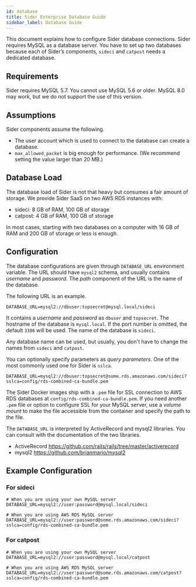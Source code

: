 ```yaml
---
id: database
title: Sider Enterprise Database Guide
sidebar_label: Database Guide
---
```


This document explains how to configure Sider database connections. Sider requires MySQL as a database server. You have to set up two databases because each of Sider’s components, `sideci` and `catpost` needs a dedicated database.

## Requirements

Sider requires MySQL 5.7. You cannot use MySQL 5.6 or older. MySQL 8.0 may work, but we do not support the use of this version.

## Assumptions

Sider components assume the following.

- The user account which is used to connect to the database can create a database.
- `max_allowed_packet` is big enough for performance. (We recommend setting the value larger than 20 MB.)

## Database Load

The database load of Sider is not that heavy but consumes a fair amount of storage. We provide Sider SaaS on two AWS RDS instances with:

- sideci: 8 GB of RAM, 100 GB of storage
- catpost: 4 GB of RAM, 100 GB of storage

In most cases, starting with two databases on a computer with 16 GB of RAM and 200 GB of storage or less is enough.

## Configuration

The database configurations are given through `DATABASE_URL` environment variable. The URL should have `mysql2` schema, and usually contains _username_ and _password_. The _path_ component of the URL is the name of the database.

The following URL is an example.

```
DATABASE_URL=mysql2://dbuser:topsecret@mysql.local/sideci
```

It contains a _username_ and _password_ as `dbuser` and `topsecret`. The hostname of the database is `mysql.local`. If the port number is omitted, the default `3306` will be used. The name of the database is `sideci`.

Any database name can be used, but usually, you don't have to change the names from `sideci` and `catpost`.

You can optionally specify parameters as _query parameters_. One of the most commonly used one for Sider is `sslca`.

```
DATABASE_URL=mysql2://dbuser:topsecret@some.rds.amazonaws.com/sideci?sslca=config/rds-combined-ca-bundle.pem
```

The Sider Docker images ship with a `.pem` file for SSL connection to AWS RDS databases at `config/rds-combined-ca-bundle.pem`. If you need another `.pem` file or option to configure SSL for your MySQL server, use a _volume mount_ to make the file accessible from the container and specify the path to the file.

The `DATABASE_URL` is interpreted by ActiveRecord and mysql2 libraries. You can consult with the documentation of the two libraries.

- ActiveRecord https://github.com/rails/rails/tree/master/activerecord
- mysql2 https://github.com/brianmario/mysql2

## Example Configuration

### For sideci

```
# When you are using your own MySQL server
DATABASE_URL=mysql2://user:password@mysql.local/sideci
```

```
# When you are using AWS RDS MySQL server
DATABASE_URL=mysql2://user:password@some.rds.amazonaws.com/sideci?sslca=config/rds-combined-ca-bundle.pem
```

### For catpost

```
# When you are using your own MySQL server
DATABASE_URL=mysql2://user:password@mysql.local/catpost
```

```
# When you are using AWS RDS MySQL server
DATABASE_URL=mysql2://user:password@some.rds.amazonaws.com/catpost?sslca=config/rds-combined-ca-bundle.pem
```
